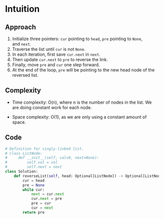 # Intuition

<!-- Describe your first thoughts on how to solve this problem. -->

## Approach

<!-- Describe your approach to solving the problem. -->

1. Initialize three pointers: `cur` pointing to `head`, `pre` pointing to `None`, and `next`.
2. Traverse the list until `cur` is not `None`.
3. In each iteration, first save `cur.next` in `next`.
4. Then update `cur.next` to `pre` to reverse the link.
5. Finally, move `pre` and `cur` one step forward.
6. At the end of the loop, `pre` will be pointing to the new head node of the reversed list.

## Complexity

- Time complexity: O(n), where n is the number of nodes in the list. We are doing constant work for each node.
<!-- Add your time complexity here, e.g. $$O(n)$$ -->

- Space complexity: O(1), as we are only using a constant amount of space.
<!-- Add your space complexity here, e.g. $$O(n)$$ -->

## Code

```py
# Definition for singly-linked list.
# class ListNode:
#     def __init__(self, val=0, next=None):
#         self.val = val
#         self.next = next
class Solution:
    def reverseList(self, head: Optional[ListNode]) -> Optional[ListNode]:
        cur = head
        pre = None
        while cur:
            next = cur.next
            cur.next = pre
            pre = cur
            cur = next
        return pre
```
